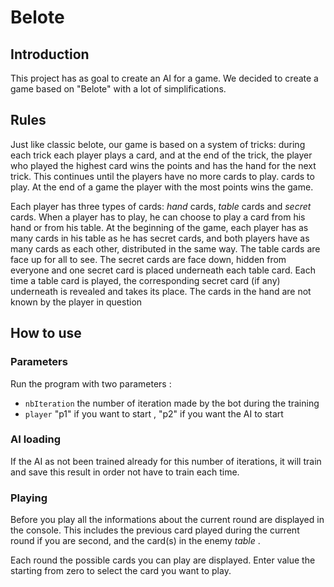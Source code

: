 # Belote
## Introduction
This project has as goal to create an AI for a game. We decided to create a game based on "Belote" with a lot of simplifications. 

## Rules
Just like classic belote, our game is based on a system of tricks: during each trick
each player plays a card, and at the end of the trick, the player who played the highest card wins the points and has the hand for the next trick. This continues until the players have no more cards to play.
cards to play. At the end of a game the player with the most points wins the game.  

Each player has three types of cards: _hand_ cards, _table_ cards and _secret_ cards.
When a player has to play, he can choose to play a card from his hand or from his table. 
At the beginning of the game, each player has as many cards in his table as he has secret cards, and both players have as many cards as each other, distributed in the same way. The table cards are face up for all to see. The secret cards are face down, hidden from everyone and one secret card
is placed underneath each table card. Each time a table card is played, the corresponding secret 
card (if any) underneath is revealed and takes its place. The cards
 in the hand are not known by the player in question


## How to use
### Parameters 

Run the program with two parameters :
- `nbIteration` the number of iteration made by the bot during the training
- `player` "p1" if you want to start , "p2" if you want the AI to start

### AI loading
If the AI as not been trained already for this number of iterations, it will train and save this result in order not have to train each time.

### Playing
Before you play all the informations about the current round are displayed in the console. This includes the previous card played during the current round if you are second, and the card(s) in the enemy _table_ .

Each round the possible cards you can play are displayed. Enter value the starting from zero to select the card you want to play.